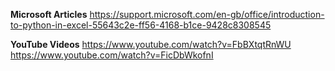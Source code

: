 
**Microsoft Articles**
https://support.microsoft.com/en-gb/office/introduction-to-python-in-excel-55643c2e-ff56-4168-b1ce-9428c8308545

**YouTube Videos**
https://www.youtube.com/watch?v=FbBXtqtRnWU
https://www.youtube.com/watch?v=FicDbWkofnI


